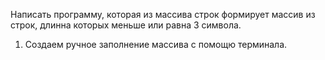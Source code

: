 Написать программу, которая из массива строк формирует массив из строк, длинна которых меньше или равна 3 символа.

 1. Создаем ручное заполнение массива с помощю терминала.
 
